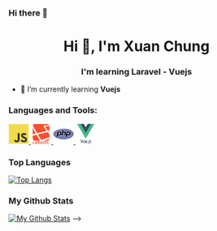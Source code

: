 ### Hi there 👋
<h1 align="center">Hi 👋, I'm Xuan Chung</h1>
<h3 align="center">I'm learning Laravel - Vuejs</h3>

- 🌱 I’m currently learning **Vuejs**


<h3 align="left">Languages and Tools:</h3>
<p align="left"> <a href="https://developer.mozilla.org/en-US/docs/Web/JavaScript" target="_blank" rel="noreferrer"> <img src="https://raw.githubusercontent.com/devicons/devicon/master/icons/javascript/javascript-original.svg" alt="javascript" width="40" height="40"/> </a> <a href="https://laravel.com/" target="_blank" rel="noreferrer"> <img src="https://raw.githubusercontent.com/devicons/devicon/master/icons/laravel/laravel-plain-wordmark.svg" alt="laravel" width="40" height="40"/> </a> <a href="https://www.php.net" target="_blank" rel="noreferrer"> <img src="https://raw.githubusercontent.com/devicons/devicon/master/icons/php/php-original.svg" alt="php" width="40" height="40"/> </a> <a href="https://vuejs.org/" target="_blank" rel="noreferrer"> <img src="https://raw.githubusercontent.com/devicons/devicon/master/icons/vuejs/vuejs-original-wordmark.svg" alt="vuejs" width="40" height="40"/> </a> </p>

<!--
**xcsenpai2k/xcsenpai2k** is a ✨ _special_ ✨ repository because its `README.md` (this file) appears on your GitHub profile.

Here are some ideas to get you started:

- 🔭 I’m currently working on ...
- 🌱 I’m currently learning ...
- 👯 I’m looking to collaborate on ...
- 🤔 I’m looking for help with ...
- 💬 Ask me about ...
- 📫 How to reach me: ...
- 😄 Pronouns: ...
- ⚡ Fun fact: ...
-->
### Top Languages
[![Top Langs](https://github-readme-stats.vercel.app/api/top-langs/?username=xcsenpai2k&layout=compact&theme=dark)](https://github.com/xcsenpai2k/xcsenpai2k)

### My Github Stats

[![My Github Stats](https://github-readme-stats.vercel.app/api?username=xcsenpai2k&show_icons=true&title_color=fff&icon_color=79ff97&text_color=9f9f9f&bg_color=151515)](https://github.com/xcsenpai2k)
-->
